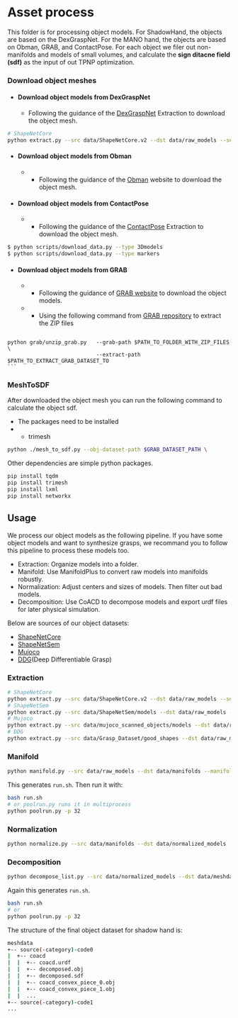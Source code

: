 # Asset process

This folder is for processing object models. For ShadowHand, the objects are based on the DexGraspNet. For the MANO hand, the objects are based on Obman, GRAB, and ContactPose.
For each object we filer out non-manifolds and models of small volumes, and calculate the **sign ditacne field (sdf)** as the input of out TPNP optimization. 

### Download object meshes
  - #### Download object models from DexGraspNet
    - Following the guidance of the [DexGraspNet](https://github.com/PKU-EPIC/DexGraspNet/tree/main/asset_process) Extraction to download the object mesh.
   ```bash
   # ShapeNetCore
   python extract.py --src data/ShapeNetCore.v2 --dst data/raw_models --set core # replace data root with yours
   ```
   - #### Download object models from Obman
     - - Following the guidance of the [Obman](https://hassony2.github.io/obman) website to download the object mesh.

   - #### Download object models from ContactPose
     - - Following the guidance of the [ContactPose]([https://github.com/PKU-EPIC/DexGraspNet/tree/main/asset_process](https://github.com/facebookresearch/ContactPose/blob/main/docs/doc.md#downloading-data)) Extraction to download the object mesh.
  ```bash
  $ python scripts/download_data.py --type 3Dmodels
  $ python scripts/download_data.py --type markers
  ```

   - #### Download object models from GRAB
     - - Following the guidance of [GRAB website](https://grab.is.tue.mpg.de/) to download the object models.
     - - Using the following command from [GRAB repository](https://github.com/otaheri/GRAB)  to extract the ZIP files
     ```Shell
    python grab/unzip_grab.py   --grab-path $PATH_TO_FOLDER_WITH_ZIP_FILES \
                                --extract-path $PATH_TO_EXTRACT_GRAB_DATASET_TO
    ```


### MeshToSDF
After downloaded the object mesh you can run the following command to calculate the object sdf.
- The packages need to be installed
- - trimesh

```bash
python ./mesh_to_sdf.py --obj-dataset-path $GRAB_DATASET_PATH \

```

Other dependencies are simple python packages.

```bash
pip install tqdm
pip install trimesh
pip install lxml
pip install networkx
```

## Usage

We process our object models as the following pipeline. If you have some object models and want to synthesize grasps, we recommand you to follow this pipeline to process these models too.

- Extraction: Organize models into a folder.
- Manifold: Use ManifoldPlus to convert raw models into manifolds robustly.
- Normalization: Adjust centers and sizes of models. Then filter out bad models.
- Decomposition: Use CoACD to decompose models and export urdf files for later physical simulation.

Below are sources of our object datasets:

- [ShapeNetCore](https://shapenet.org/)
- [ShapeNetSem](https://shapenet.org/)
- [Mujoco](https://github.com/kevinzakka/mujoco_scanned_objects)
- [DDG](https://gamma.umd.edu/researchdirections/grasping/differentiable_grasp_planner)(Deep Differentiable Grasp)

### Extraction

```bash
# ShapeNetCore
python extract.py --src data/ShapeNetCore.v2 --dst data/raw_models --set core # replace data root with yours
# ShapeNetSem
python extract.py --src data/ShapeNetSem/models --dst data/raw_models --set sem --meta data/ShapeNetSem/metadata.csv
# Mujoco
python extract.py --src data/mujoco_scanned_objects/models --dst data/raw_models --set mujoco
# DDG
python extract.py --src data/Grasp_Dataset/good_shapes --dst data/raw_models --set ddg
```

### Manifold

```bash
python manifold.py --src data/raw_models --dst data/manifolds --manifold_path ../thirdparty/ManifoldPlus/build/manifold
```

This generates `run.sh`. Then run it with:

```bash
bash run.sh
# or poolrun.py runs it in multiprocess
python poolrun.py -p 32
```

### Normalization

```bash
python normalize.py --src data/manifolds --dst data/normalized_models
```

### Decomposition

```bash
python decompose_list.py --src data/normalized_models --dst data/meshdata --coacd_path ../thirdparty/CoACD/build/main
```

Again this generates `run.sh`.

```bash
bash run.sh
# or
python poolrun.py -p 32
```

The structure of the final object dataset for shadow hand is:

```bash
meshdata
+-- source(-category)-code0
|  +-- coacd
|  |  +-- coacd.urdf
|  |  +-- decomposed.obj
|  |  +-- decomposed.sdf
|  |  +-- coacd_convex_piece_0.obj
|  |  +-- coacd_convex_piece_1.obj
|  |  ...
+-- source(-category)-code1
...
```
